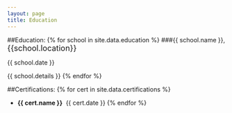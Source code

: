 ```yaml
---
layout: page
title: Education
---
```


##Education:
{% for school in site.data.education %}
###{{ school.name }}, <span style="font-size:large;">{{school.location}}</span>

{{ school.date }}

{{ school.details }}
{% endfor %}

##Certifications:
{% for cert in site.data.certifications %}
* **{{ cert.name }}**&nbsp;&nbsp;{{ cert.date }}
{% endfor %}